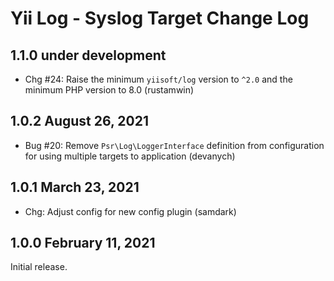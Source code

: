 # Yii Log - Syslog Target Change Log


## 1.1.0 under development

- Chg #24: Raise the minimum `yiisoft/log` version to `^2.0` and the minimum PHP version to 8.0 (rustamwin)


## 1.0.2 August 26, 2021

- Bug #20: Remove `Psr\Log\LoggerInterface` definition from configuration for using multiple targets to application (devanych)

## 1.0.1 March 23, 2021

- Chg: Adjust config for new config plugin (samdark)

## 1.0.0 February 11, 2021

Initial release.
